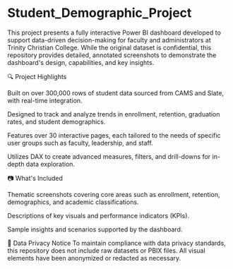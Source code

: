 # Student_Demographic_Project
This project presents a fully interactive Power BI dashboard developed to support data-driven decision-making for faculty and administrators at Trinity Christian College. While the original dataset is confidential, this repository provides detailed, annotated screenshots to demonstrate the dashboard's design, capabilities, and key insights.

🔍 Project Highlights

Built on over 300,000 rows of student data sourced from CAMS and Slate, with real-time integration.

Designed to track and analyze trends in enrollment, retention, graduation rates, and student demographics.

Features over 30 interactive pages, each tailored to the needs of specific user groups such as faculty, leadership, and staff.

Utilizes DAX to create advanced measures, filters, and drill-downs for in-depth data exploration.

📷 What's Included

Thematic screenshots covering core areas such as enrollment, retention, demographics, and academic classifications.

Descriptions of key visuals and performance indicators (KPIs).

Sample insights and scenarios supported by the dashboard.

🚫 Data Privacy Notice
To maintain compliance with data privacy standards, this repository does not include raw datasets or PBIX files. All visual elements have been anonymized or redacted as necessary.
